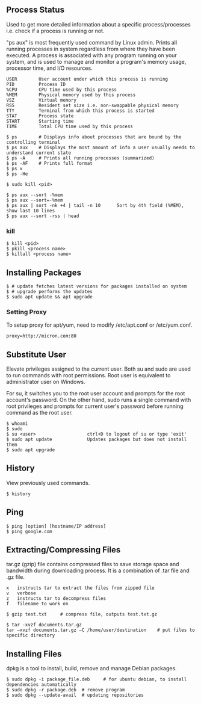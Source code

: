 ## Process Status

Used to get more detailed information about a specific process/processes i.e. check if a process is running or not.

"ps aux" is most frequently used command by Linux admin. Prints all running processes in system regardless from where they have been executed. A process is associated with any program running on your system, and is used to manage and monitor a program's memory usage, processor time, and I/O resources.

```
USER        User account under which this process is running
PID         Process ID
%CPU        CPU time used by this process
%MEM        Physical memory used by this process
VSZ         Virtual memory
RSS         Resident set size i.e. non-swappable physical memory
TTY         Terminal from which this process is started
STAT        Process state
START       Starting time
TIME        Total CPU time used by this process
```

```console
$ ps        # Displays info about processes that are bound by the controlling terminal
$ ps aux    # Displays the most amount of info a user usually needs to understand current state
$ ps -A     # Prints all running processes (summarized)
$ ps -AF    # Prints full format
$ ps x
$ ps -He

$ sudo kill <pid>

$ ps aux --sort -%mem
$ ps aux --sort=-%mem
$ ps aux | sort -nk +4 | tail -n 10      Sort by 4th field (%MEM), show last 10 lines
$ ps aux --sort -rss | head
```

### kill

```console
$ kill <pid>
$ pkill <process name>
$ killall <process name>
```


## Installing Packages

```console
$ # update fetches latest versions for packages installed on system
$ # upgrade performs the updates
$ sudo apt update && apt upgrade
```

### Setting Proxy

To setup proxy for apt/yum, need to modify /etc/apt.conf or /etc/yum.conf.

```
proxy=http://micron.com:80
```

## Substitute User

Elevate privileges assigned to the current user. Both su and sudo are used to run commands with root permissions. Root user is equivalent to administrator user on Windows.

For su, it switches you to the root user account and prompts for the root account's password. On the other hand, sudo runs a single command with root privileges and prompts for current user's password before running command as the root user.

```console
$ whoami
$ sudo
$ su <user>                   ctrl+D to logout of su or type 'exit'
$ sudo apt update             Updates packages but does not install them
$ sudo apt upgrade
```

## History

View previously used commands.

```console
$ history
```

## Ping

```console
$ ping [option] [hostname/IP address]
$ ping google.com
```

## Extracting/Compressing Files

tar.gz (gzip) file contains compressed files to save storage space and bandwidth during downloading process. It is a combination of .tar file and .gz file.

```
x   instructs tar to extract the files from zipped file
v   verbose
z   instructs tar to decompress files
f   filename to work on
```

```console
$ gzip test.txt     # compress file, outputs test.txt.gz
```

```console
$ tar -xvzf documents.tar.gz
tar –xvzf documents.tar.gz –C /home/user/destination    # put files to specific directory
```

## Installing Files

dpkg is a tool to install, build, remove and manage Debian packages.

```console
$ sudo dpkg -i package_file.deb     # for ubuntu debian, to install dependencies automatically
$ sudo dpkg -r package.deb  # remove program
$ sudo dpkg --update-avail  # updating repositories
```
